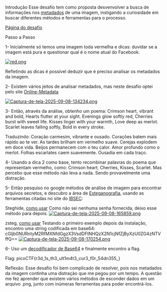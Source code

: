 Introdução
Esse desafio tem como proposta desvenvolver a busca de informações nos [metadados](https://www.ibm.com/br-pt/think/topics/metadata) de uma imagem, instigando a curiosidade em buscar diferentes métodos e 
ferramentas para o processo.

[Página do desafio](https://play.picoctf.org/practice/challenge/460)

Passo a Passo

1- Inicialmente só temos uma imagem toda vermelha e dicas: duvidar se a imagem está pura e questionar qual é o nome atual do Facebook.

[![red.png](https://i.postimg.cc/8zG5ktD4/red.png)](https://postimg.cc/0btxcGzK)

Refletindo as dicas é possível deduzir que é preciso analisar os metadados da imagem.

2- Existem vários jeitos de analisar metadados, mas neste desafio optei pelo site [Online-Metadata](https://online-metadata.com/pt)

[![Captura-de-tela-2025-09-08-134234.png](https://i.postimg.cc/FzFpQjzH/Captura-de-tela-2025-09-08-134234.png)](https://postimg.cc/G8NGFTvW)


3- Então, através da análise, obtenho um poema:
Crimson heart, vibrant and bold,
Hearts flutter at your sight.
Evenings glow softly red,
Cherries burst with sweet life.
Kisses linger with your warmth,
Love deep as merlot.
Scarlet leaves falling softly,
Bold in every stroke.

Traduzindo:
Coração carmesim, vibrante e ousado.
Corações batem mais rápido ao te ver.
As tardes brilham em vermelho suave.
Cerejas explodem em doce vida.
Beijos permanecem com o teu calor.
Amor profundo como o merlot.
Folhas escarlates caem suavemente.
Ousadia em cada traço.

4- Usando a dica 2 como base, tento recombinar palavras do poema que representam vermelho, como: Crimson heart, Cherries, Kisses, Scarlet.
Mas percebo que esse método não leva a nada. Sendo provavelmente uma distração.

5- Então pesquiso no google métodos de análise de imagem para encontrar arquivos secretos, e descubro a área de [Esteganografia](https://www.kaspersky.com.br/resource-center/definitions/what-is-steganography),
usando as ferramentas citadas no site do [IBSEC](https://ibsec.com.br/10-ferramentas-stegano-uteis-para-ctf/#:~:text=Esteganografia%20%C3%A9%20uma%20t%C3%A9cnica%20de,%2C%20mp3%2C%20wav%2C%20etc.):

Steghide, [como usar](https://medium.com/the-kickstarter/steganography-on-kali-using-steghide-7dfd3293f3fa)
Como não sei nenhuma senha fornecida, deixo esse método para depois.
[![Captura-de-tela-2025-09-08-165859.png](https://i.postimg.cc/8C28SdFG/Captura-de-tela-2025-09-08-165859.png)](https://postimg.cc/yJyphZXp)

zsteg, [como usar](https://github.com/zed-0xff/zsteg)
Testando o primeiro exemplo depois da instalação, encontro uma string codificada em base64:
cGljb0NURntyM2RfMXNfdGgzX3VsdDFtNHQzX2N1cjNfZjByXzU0ZG4zNTVffQ==
[![Captura-de-tela-2025-09-08-170254.png](https://i.postimg.cc/qgVg66ZH/Captura-de-tela-2025-09-08-170254.png)](https://postimg.cc/0Kn9LjsV)

6- Uso um [decodificador de Base64](https://www.base64decode.org/pt/) e finalmente encontro a flag.

Flag: picoCTF{r3d_1s_th3_ult1m4t3_cur3_f0r_54dn355_}



Reflexão:
Esse desafio foi bem complicado de resolver, pois nos metadados da imagem continha uma distração que me pegou por um tempo.
A questão me fez aprender que existem vários métodos de esconder dados em um arquivo .png, junto com inúmeras ferramentas para poder encontrá-los.





